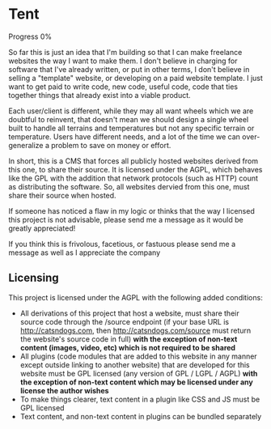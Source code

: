 Tent
====

Progress 0%

So far this is just an idea that I'm building so that I can make freelance websites the way I want to make them.
I don't believe in charging for software that I've already written, or put in other terms, I don't believe in selling a "template" website, or developing on a paid website template.
I just want to get paid to write code, new code, useful code, code that ties together things that already exist into a viable product.

Each user/client is different, while they may all want wheels which we are doubtful to reinvent, that doesn't mean we should design a single wheel built to handle all terrains and temperatures but not any specific terrain or temperature. Users have different needs, and a lot of the time we can over-generalize a problem to save on money or effort.

In short, this is a CMS that forces all publicly hosted websites derived from this one, to share their source. It is licensed under the AGPL, which behaves like the GPL with the addition that network protocols (such as HTTP) count as distributing the software. So, all websites dervied from this one, must share their source when hosted.

If someone has noticed a flaw in my logic or thinks that the way I licensed this project is not advisable, please send me a message as it would be greatly appreciated!

If you think this is frivolous, facetious, or fastuous please send me a message as well as I appreciate the company

Licensing
---------

This project is licensed under the AGPL with the following added conditions:

* All derivations of this project that host a website, must share their source code through the /source endpoint (if your base URL is http://catsndogs.com, then http://catsndogs.com/source must return the website's source code in full) **with the exception of non-text content (images, video, etc) which is not required to be shared**
* All plugins (code modules that are added to this website in any manner except outside linking to another website) that are developed for this website must be GPL licensed (any version of GPL / LGPL / AGPL) **with the exception of non-text content which may be licensed under any license the author wishes**
* To make things clearer, text content in a plugin like CSS and JS must be GPL licensed
* Text content, and non-text content in plugins can be bundled separately

